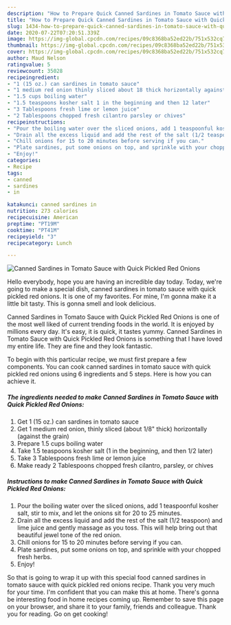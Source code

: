 ```yaml
---
description: "How to Prepare Quick Canned Sardines in Tomato Sauce with Quick Pickled Red Onions"
title: "How to Prepare Quick Canned Sardines in Tomato Sauce with Quick Pickled Red Onions"
slug: 1434-how-to-prepare-quick-canned-sardines-in-tomato-sauce-with-quick-pickled-red-onions
date: 2020-07-22T07:20:51.339Z
image: https://img-global.cpcdn.com/recipes/09c8368ba52ed22b/751x532cq70/canned-sardines-in-tomato-sauce-with-quick-pickled-red-onions-recipe-main-photo.jpg
thumbnail: https://img-global.cpcdn.com/recipes/09c8368ba52ed22b/751x532cq70/canned-sardines-in-tomato-sauce-with-quick-pickled-red-onions-recipe-main-photo.jpg
cover: https://img-global.cpcdn.com/recipes/09c8368ba52ed22b/751x532cq70/canned-sardines-in-tomato-sauce-with-quick-pickled-red-onions-recipe-main-photo.jpg
author: Maud Nelson
ratingvalue: 5
reviewcount: 35028
recipeingredient:
- "1 (15 oz.) can sardines in tomato sauce"
- "1 medium red onion thinly sliced about 18 thick horizontally against the grain"
- "1.5 cups boiling water"
- "1.5 teaspoons kosher salt 1 in the beginning and then 12 later"
- "3 Tablespoons fresh lime or lemon juice"
- "2 Tablespoons chopped fresh cilantro parsley or chives"
recipeinstructions:
- "Pour the boiling water over the sliced onions, add 1 teaspoonful kosher salt, stir to mix, and let the onions sit for 20 to 25 minutes."
- "Drain all the excess liquid and add the rest of the salt (1/2 teaspoon) and lime juice and gently massage as you toss. This will help bring out that beautiful jewel tone of the red onion."
- "Chill onions for 15 to 20 minutes before serving if you can."
- "Plate sardines, put some onions on top, and sprinkle with your chopped fresh herbs."
- "Enjoy!"
categories:
- Recipe
tags:
- canned
- sardines
- in

katakunci: canned sardines in 
nutrition: 273 calories
recipecuisine: American
preptime: "PT19M"
cooktime: "PT41M"
recipeyield: "3"
recipecategory: Lunch

---
```



![Canned Sardines in Tomato Sauce with Quick Pickled Red Onions](https://img-global.cpcdn.com/recipes/09c8368ba52ed22b/751x532cq70/canned-sardines-in-tomato-sauce-with-quick-pickled-red-onions-recipe-main-photo.jpg)

Hello everybody, hope you are having an incredible day today. Today, we're going to make a special dish, canned sardines in tomato sauce with quick pickled red onions. It is one of my favorites. For mine, I'm gonna make it a little bit tasty. This is gonna smell and look delicious.



Canned Sardines in Tomato Sauce with Quick Pickled Red Onions is one of the most well liked of current trending foods in the world. It is enjoyed by millions every day. It's easy, it is quick, it tastes yummy. Canned Sardines in Tomato Sauce with Quick Pickled Red Onions is something that I have loved my entire life. They are fine and they look fantastic.


To begin with this particular recipe, we must first prepare a few components. You can cook canned sardines in tomato sauce with quick pickled red onions using 6 ingredients and 5 steps. Here is how you can achieve it.

<!--inarticleads1-->

##### The ingredients needed to make Canned Sardines in Tomato Sauce with Quick Pickled Red Onions:

1. Get 1 (15 oz.) can sardines in tomato sauce
1. Get 1 medium red onion, thinly sliced (about 1/8&#34; thick) horizontally (against the grain)
1. Prepare 1.5 cups boiling water
1. Take 1.5 teaspoons kosher salt (1 in the beginning, and then 1/2 later)
1. Take 3 Tablespoons fresh lime or lemon juice
1. Make ready 2 Tablespoons chopped fresh cilantro, parsley, or chives




<!--inarticleads2-->

##### Instructions to make Canned Sardines in Tomato Sauce with Quick Pickled Red Onions:

1. Pour the boiling water over the sliced onions, add 1 teaspoonful kosher salt, stir to mix, and let the onions sit for 20 to 25 minutes.
1. Drain all the excess liquid and add the rest of the salt (1/2 teaspoon) and lime juice and gently massage as you toss. This will help bring out that beautiful jewel tone of the red onion.
1. Chill onions for 15 to 20 minutes before serving if you can.
1. Plate sardines, put some onions on top, and sprinkle with your chopped fresh herbs.
1. Enjoy!




So that is going to wrap it up with this special food canned sardines in tomato sauce with quick pickled red onions recipe. Thank you very much for your time. I'm confident that you can make this at home. There's gonna be interesting food in home recipes coming up. Remember to save this page on your browser, and share it to your family, friends and colleague. Thank you for reading. Go on get cooking!
